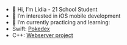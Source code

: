 - 👋 Hi, I’m Lidia - 21 School Student
- 👀 I’m interested in iOS mobile development
- 🌱 I’m currently practicing and learning:
- Swift: [Pokedex](https://github.com/LidiaGr/Pokedex)
- C++: [Webserver project](https://github.com/LidiaGr/Webserver)

<!---
LidiaGr/LidiaGr is a ✨ special ✨ repository because its `README.md` (this file) appears on your GitHub profile.
You can click the Preview link to take a look at your changes.
--->
